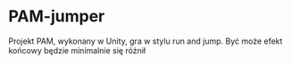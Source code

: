 # PAM-jumper
Projekt PAM, wykonany w Unity, gra w stylu run and jump.
Być może efekt końcowy będzie minimalnie się różnił
